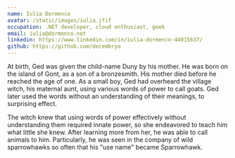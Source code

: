 ```yaml
---
name: Iulia Dormenco
avatar: /static/images/iulia.jfif
occupation: .NET developer, cloud enthusiast, geek
email: iulia@dormenco.net
linkedin: https://www.linkedin.com/in/iulia-dormenco-44015637/
github: https://github.com/decembrya
---
```


At birth, Ged was given the child-name Duny by his mother. He was born on the island of Gont, as a son of a bronzesmith. His mother died before he reached the age of one. As a small boy, Ged had overheard the village witch, his maternal aunt, using various words of power to call goats. Ged later used the words without an understanding of their meanings, to surprising effect.

The witch knew that using words of power effectively without understanding them required innate power, so she endeavored to teach him what little she knew. After learning more from her, he was able to call animals to him. Particularly, he was seen in the company of wild sparrowhawks so often that his "use name" became Sparrowhawk.
